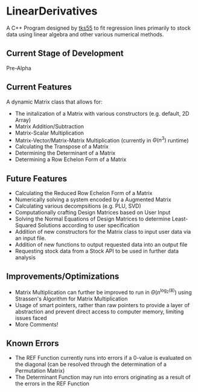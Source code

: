 # LinearDerivatives

A C++ Program designed by [tks55](https://github.com/tks55) to fit regression lines primarily to stock data using linear algebra and other various numerical methods.

## Current Stage of Development

Pre-Alpha

## Current Features

A dynamic Matrix class that allows for:

- The initalization of a Matrix with various constructors (e.g. default, 2D Array)
- Matrix Addition/Subtraction
- Matrix-Scalar Multiplication
- Matrix-Vector/Matrix-Matrix Multiplication (currently in $\Theta(n^3)$ runtime)
- Calculating the Transpose of a Matrix
- Determining the Determinant of a Matrix
- Determining a Row Echelon Form of a Matrix

## Future Features

- Calculating the Reduced Row Echelon Form of a Matrix
- Numerically solving a system encoded by a Augmented Matrix
- Calculating various decompsitions (e.g. PLU, SVD)
- Computationally crafting Design Matrices based on User Input
- Solving the Normal Equations of Design Matrices to determine Least-Squared Solutions according to user specification
- Addition of new constructors for the Matrix class to input user data via an input file.
- Addition of new functions to output requested data into an output file
- Requesting stock data from a Stock API to be used in further data analysis

## Improvements/Optimizations

- Matrix Multiplication can further be improved to run in $\Theta(n^{\log_2(8)})$ using Strassen's Algorithm for Matrix Multiplication
- Usage of smart pointers, rather than raw pointers to provide a layer of abstraction and prevent direct access to computer memory, limiting issues faced
- More Comments!

## Known Errors
- The REF Function currently runs into errors if a 0-value is evaluated on the diagonal (can be resolved through the determination of a Permutation Matrix)
- The Determinant Function may run into errors originating as a result of the errors in the REF Function
